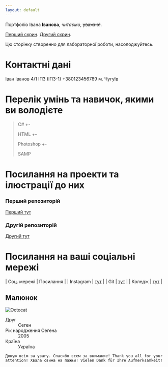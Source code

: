 ```yaml
---
layout: default
---
```


Портфоліо Івана **Іванова**, _читаємо_,  ~~уважно!~~.

[Перший скрин](./img/1.png).
[Другий скрин](./img/2.png).


Цю сторінку створенно для лабораторної роботи, насолоджуйтесь.

# Контактні дані
Іван Іванов 4/1 ІПЗ (ІПЗ-1)
+380123456789
м. Чугуїв

# Перелік умінь та навичок, якими ви володієте

> С# +-
>
> HTML +-
>
> Photoshop +-
>
> SAMP

# Посилання на проекти та ілюстрації до них


### Перший репозиторій
[Перший тут](https://github.com/LabeUri/LabeUri.github.io.git)

### Другій репозиторій
[Другий тут](https://github.com/LabeUri/LabeUri1.github.io.git)

# Посилання на ваші соціальні мережі

| Соц. мережі        | Посилання                                               |
| Instagram          | [тут](https://www.instagram.com/deadblader/)            |
| Git                | [тут](https://github.com/LabeUri?tab=repositories)      |
| Коледж             | [тут](https://www.rv-it.college/)                       |
## Малюнок

![Octocat](https://github.githubassets.com/images/icons/emoji/octocat.png)

<dl>
<dt>Друг</dt>
<dd>Сеген</dd>
<dt>Рік народження Сегена</dt>
<dd>2005</dd>
<dt>Країна</dt>
<dd>Україна</dd>
</dl>

```
Дякую всім за увагу. Спасибо всем за внимание! Thank you all for your attention! Хвала свима на пажњи! Vielen Dank für Ihre Aufmerksamkeit!
```
